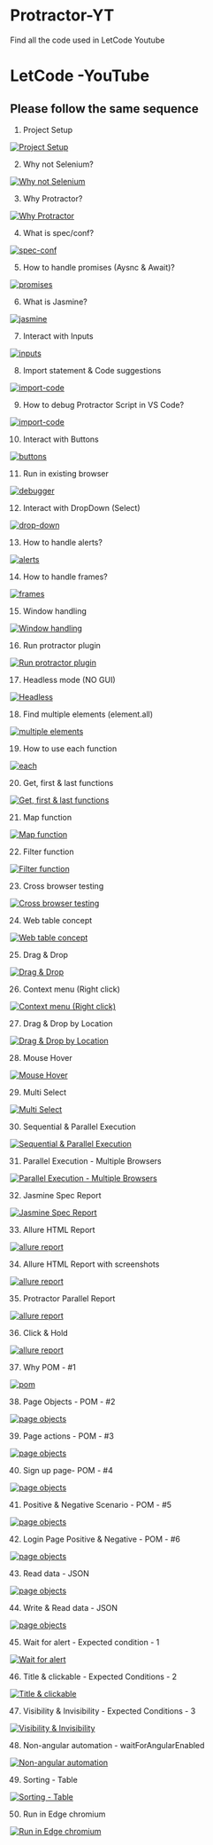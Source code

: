 # Protractor-YT
Find all the code used in LetCode Youtube

# LetCode -YouTube

## Please follow the same sequence
1. Project Setup

[![Project Setup](https://raw.githubusercontent.com/ortoniKC/Protractor-YT/images/protractor/protractor%20(1)-min.png)](https://youtu.be/Dc05Uzm-MyE)

2. Why not Selenium?

[![Why not Selenium](https://raw.githubusercontent.com/ortoniKC/Protractor-YT/images/protractor/protractor%20(2)-min.png)](https://youtu.be/2XbX9XXdaPU)

3. Why Protractor?

[![Why Protractor](https://raw.githubusercontent.com/ortoniKC/Protractor-YT/images/protractor/protractor%20(3)-min.png)](https://youtu.be/I-E_3Q3UiSo)

4. What is spec/conf?

[![spec-conf](https://raw.githubusercontent.com/ortoniKC/Protractor-YT/images/protractor/protractor%20(4)-min.png)](https://youtu.be/HYJvcK4j_7U)

5. How to handle promises (Aysnc & Await)?

[![promises](https://raw.githubusercontent.com/ortoniKC/Protractor-YT/images/protractor/protractor%20(5)-min.png)](https://youtu.be/8t6s-uIlAPc)

6. What is Jasmine?

[![jasmine](https://raw.githubusercontent.com/ortoniKC/Protractor-YT/images/protractor/protractor%20(6)-min.png)](https://youtu.be/3NihahM4fik)

7. Interact with Inputs

[![inputs](https://raw.githubusercontent.com/ortoniKC/Protractor-YT/images/protractor/protractor%20(7)-min.png)](https://youtu.be/4Xd9shK8iOc)

8. Import statement & Code suggestions

[![import-code](https://raw.githubusercontent.com/ortoniKC/Protractor-YT/images/protractor/protractor%20(8)-min.png)](https://youtu.be/eiNRVQM9r0w)

9. How to debug Protractor Script in VS Code?

[![import-code](https://raw.githubusercontent.com/ortoniKC/Protractor-YT/images/protractor/protractor%20(9)-min.png)](https://youtu.be/sjCpKICGIP0)

10. Interact with Buttons

[![buttons](https://raw.githubusercontent.com/ortoniKC/Protractor-YT/images/protractor/protractor%20(10)-min.png)](https://youtu.be/u3M6Ofm839c)

11. Run in existing browser

[![debugger](https://raw.githubusercontent.com/ortoniKC/Protractor-YT/images/protractor/protractor%20(11)-min.png)](https://youtu.be/-gH0LcXp-RE)

12. Interact with DropDown (Select)

[![drop-down](https://raw.githubusercontent.com/ortoniKC/Protractor-YT/images/protractor/protractor%20(12)-min.png)](https://youtu.be/_AIX58lGuFs)

13. How to handle alerts?

[![alerts](https://raw.githubusercontent.com/ortoniKC/Protractor-YT/images/protractor/protractor%20(13)-min.png)](https://youtu.be/VztGNaaBSh4)

14. How to handle frames?

[![frames](https://raw.githubusercontent.com/ortoniKC/Protractor-YT/images/protractor/protractor%20(14)-min.png)](https://youtu.be/rr7VMTizgGs)

15. Window handling

[![Window handling](https://raw.githubusercontent.com/ortoniKC/Protractor-YT/images/protractor/protractor%20(15)-min.png)](https://youtu.be/N1nYNky7zwk)


16. Run protractor plugin

[![Run protractor plugin](https://raw.githubusercontent.com/ortoniKC/Protractor-YT/images/protractor/protractor%20(16)-min.png)](https://youtu.be/QGZWiFCyA5s)


17. Headless mode (NO GUI)

[![Headless](https://raw.githubusercontent.com/ortoniKC/Protractor-YT/images/protractor/protractor%20(17)-min.png)](https://youtu.be/_AIX58lGuFs)

18. Find multiple elements (element.all)

[![multiple elements](https://raw.githubusercontent.com/ortoniKC/Protractor-YT/images/protractor/protractor%20(18)-min.png)](https://youtu.be/DND7KaQS2To)

19. How to use each function

[![each](https://raw.githubusercontent.com/ortoniKC/Protractor-YT/images/protractor/protractor%20(19)-min.png)](https://youtu.be/zmAWOQI37H4)

20. Get, first & last functions

[![Get, first & last functions](https://raw.githubusercontent.com/ortoniKC/Protractor-YT/images/protractor/protractor%20(20)-min.png)](https://youtu.be/1Ej2Bx8V7mQ)

21. Map function

[![Map function](https://raw.githubusercontent.com/ortoniKC/Protractor-YT/images/protractor/protractor%20(21)-min.png)](https://youtu.be/euOlK-xkJxM)

22. Filter function

[![Filter function](https://raw.githubusercontent.com/ortoniKC/Protractor-YT/images/protractor/protractor%20(22)-min.png)](https://youtu.be/JysLc0DkY3s)

23. Cross browser testing

[![Cross browser testing](https://raw.githubusercontent.com/ortoniKC/Protractor-YT/images/protractor/protractor%20(23)-min.png)](https://youtu.be/gd3tAvl8IXs)

24. Web table concept

[![Web table concept](https://raw.githubusercontent.com/ortoniKC/Protractor-YT/images/protractor/protractor%20(24)-min.png)](https://youtu.be/qjBEc6FIKoY)

25. Drag & Drop

[![Drag & Drop](https://raw.githubusercontent.com/ortoniKC/Protractor-YT/images/protractor/protractor%20(25)-min.png)](https://youtu.be/FavXQLVy4w4)

26. Context menu (Right click)

[![Context menu (Right click)](https://raw.githubusercontent.com/ortoniKC/Protractor-YT/images/protractor/protractor%20(26)-min.png)](https://youtu.be/huAyYL4rhd4)

27. Drag & Drop by Location

[![Drag & Drop by Location](https://raw.githubusercontent.com/ortoniKC/Protractor-YT/images/protractor/protractor%20(27)-min.png)](https://youtu.be/03xNi6HIbx8)

28. Mouse Hover

[![Mouse Hover](https://raw.githubusercontent.com/ortoniKC/Protractor-YT/images/protractor/protractor%20(28)-min.png)](https://youtu.be/fmQnEeQrr7A)

29. Multi Select

[![Multi Select](https://raw.githubusercontent.com/ortoniKC/Protractor-YT/images/protractor/protractor%20(29)-min.png)](https://youtu.be/Kcc9_t-BL2s)

30. Sequential & Parallel Execution

[![Sequential & Parallel Execution](https://raw.githubusercontent.com/ortoniKC/Protractor-YT/images/protractor/protractor%20(30)-min.png)](https://youtu.be/LM1igW4T4II)

31. Parallel Execution - Multiple Browsers

[![Parallel Execution - Multiple Browsers](https://raw.githubusercontent.com/ortoniKC/Protractor-YT/images/protractor/protractor%20(31)-min.png)](https://youtu.be/VmzzFdVTZPk)


32. Jasmine Spec Report 

[![Jasmine Spec Report](https://raw.githubusercontent.com/ortoniKC/Protractor-YT/images/protractor/protractor%20(32)-min.png)](https://youtu.be/7I28MBeGBg8)

33. Allure HTML Report

[![allure report](https://raw.githubusercontent.com/ortoniKC/Protractor-YT/images/protractor/protractor%20(33)-min.png)](https://youtu.be/xlF6GlSIFa8)

34. Allure HTML Report with screenshots

[![allure report](https://raw.githubusercontent.com/ortoniKC/Protractor-YT/images/protractor/protractor%20(34)-min.png)](https://youtu.be/K6BrLYfdRoc)

35. Protractor Parallel Report

[![allure report](https://raw.githubusercontent.com/ortoniKC/Protractor-YT/images/protractor/protractor%20(35)-min.png)](https://youtu.be/w5khwztScf4)

36. Click & Hold

[![allure report](https://raw.githubusercontent.com/ortoniKC/Protractor-YT/images/protractor/protractor%20(36)-min.png)](https://youtu.be/wzMy1uGN9Dg)

37. Why POM - #1

[![pom](https://raw.githubusercontent.com/ortoniKC/Protractor-YT/images/protractor/protractor%20(37)-min.png)](https://youtu.be/AdIu6LpjbsM)

38. Page Objects - POM - #2

[![page objects](https://raw.githubusercontent.com/ortoniKC/Protractor-YT/images/protractor/protractor%20(38)-min.png)](https://youtu.be/GgzvEgPBOe8)

39. Page actions - POM - #3

[![page objects](https://raw.githubusercontent.com/ortoniKC/Protractor-YT/images/protractor/protractor%20(39)-min.png)](https://youtu.be/9iHdaxFl2WQ)

40. Sign up page- POM - #4

[![page objects](https://raw.githubusercontent.com/ortoniKC/Protractor-YT/images/protractor/protractor%20(40)-min.png)](https://youtu.be/irDOcG1gpxA)

41. Positive & Negative Scenario - POM - #5

[![page objects](https://raw.githubusercontent.com/ortoniKC/Protractor-YT/images/protractor/protractor%20(41)-min.png)](https://youtu.be/IWhk2EzTi-0)

42. Login Page Positive & Negative - POM - #6

[![page objects](https://raw.githubusercontent.com/ortoniKC/Protractor-YT/images/protractor/protractor%20(42)-min.png)](https://youtu.be/m6htd6fDq3M)

43. Read data - JSON

[![page objects](https://raw.githubusercontent.com/ortoniKC/Protractor-YT/images/protractor/protractor%20(43)-min.png)](https://youtu.be/t2EV-Zi6wsA)

44. Write & Read data  - JSON

[![page objects](https://raw.githubusercontent.com/ortoniKC/Protractor-YT/images/protractor/protractor%20(44)-min.png)](https://youtu.be/pjKmTTI0Ju0)

45. Wait for alert - Expected condition - 1

[![Wait for alert ](https://raw.githubusercontent.com/ortoniKC/Protractor-YT/images/protractor/protractor%20(45)-min.png)](https://youtu.be/BV6SRxDSr3Q)

46. Title & clickable - Expected Conditions - 2

[![Title & clickable](https://raw.githubusercontent.com/ortoniKC/Protractor-YT/images/protractor/protractor%20(46)-min.png)](https://youtu.be/jirhGHDYLA0)

47. Visibility & Invisibility - Expected Conditions - 3

[![Visibility & Invisibility](https://raw.githubusercontent.com/ortoniKC/Protractor-YT/images/protractor/protractor%20(47)-min.png)](https://youtu.be/4niV_D6D9OY)

48. Non-angular automation - waitForAngularEnabled 

[![Non-angular automation](https://raw.githubusercontent.com/ortoniKC/Protractor-YT/images/protractor/protractor%20(48)-min.png)](https://youtu.be/Xjr5LDHiM5g)

49. Sorting - Table

[![Sorting - Table](https://raw.githubusercontent.com/ortoniKC/Protractor-YT/images/protractor/protractor%20(49)-min.png)](https://youtu.be/46Fn5g_C1d8)

50. Run in Edge chromium 

[![Run in Edge chromium](https://raw.githubusercontent.com/ortoniKC/Protractor-YT/images/protractor/protractor%20(80)-min.png)](https://youtu.be/EY9Rn403zhs)